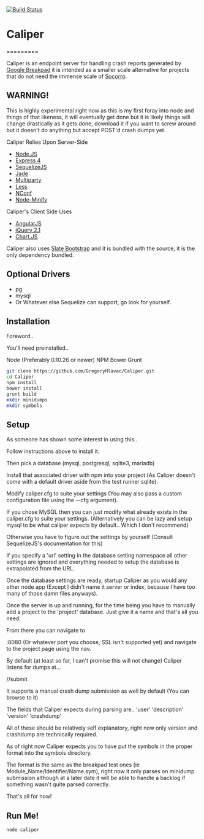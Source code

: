 ﻿[![Build Status](https://drone.io/github.com/GregoryHlavac/Caliper/status.png)](https://drone.io/github.com/GregoryHlavac/Caliper/latest)

# Caliper
=========

Caliper is an endpoint server for handling crash reports generated by [Google Breakpad] it is intended as a smaller scale alternative for projects that do not need the immense scale of [Socorro].

WARNING!
----
This is highly experimental right now as this is my first foray into node and things of that likeness, it will eventually get done but it is likely things will change drastically as it gets done, download it if you want to screw around but it doesn't do anything but accept POST'd crash dumps yet.


Caliper Relies Upon Server-Side
* [Node.JS]
* [Express 4]
* [SequelizeJS]
* [Jade]
* [Multiparty]
* [Less]
* [NConf]
* [Node-Minify]

Caliper's Client Side Uses
* [AngularJS]
* [jQuery 2.1]
* [Chart.JS]


Caliper also uses [Slate Bootstrap] and it is bundled with the source, it is the only dependency bundled.


Optional Drivers
-------------
* pg
* mysql
* Or Whatever else Sequelize can support, go look for yourself.


Installation
--------------

Foreword..

You'll need preinstalled..

Node (Preferably 0.10.26 or newer)
NPM
Bower
Grunt

```sh
git clone https://github.com/GregoryHlavac/Caliper.git
cd Caliper
npm install
bower install
grunt build
mkdir minidumps
mkdir symbols
```

Setup
--------------
As someone has shown some interest in using this..

Follow instructions above to install it.

Then pick a database (mysql, postgresql, sqlite3, mariadb)

Install that associated driver with npm into your project (As Caliper doesn't come with a default driver aside from the test runner sqlite).

Modify caliper.cfg to suite your settings (You may also pass a custom configuration file using the --cfg argument).

If you chose MySQL then you can just modify what already exists in the caliper.cfg to suite your settings. (Alternatively you can be lazy and setup mysql to be what caliper expects by default.. Which I don't recommend)

Otherwise you have to figure out the settings by yourself (Consult SequelizeJS's documentation for this)

If you specify a 'url' setting in the database setting namespace all other settings are ignored and everything needed to setup the database is extrapolated from the URL.

Once the database settings are ready, startup Caliper as you would any other node app (Except I didn't name it server or index, because I have too many of those damn files anyways).


Once the server is up and running, for the time being you have to manually add a project to the 'project' database. Just give it a name and that's all you need.

From there you can navigate to


<IP>:8080 (Or whatever port you choose, SSL isn't supported yet) and navigate to the project page using the nav.

By default (at least so far, I can't promise this will not change) Caliper listens for dumps at...

<base site>/<project_name>/submit

It supports a manual crash dump submission as well by default (You can browse to it)

The fields that Caliper expects during parsing are..
'user'
'description'
'version'
'crashdump'

All of these should be relatively self explanatory, right now only version and crashdump are technically required.

As of right now Caliper expects you to have put the symbols in the proper format into the symbols directory.

The format is the same as the breakpad test ones (ie Module_Name/Identifier/Name.sym), right now it only parses on minidump submission although at a later date it will be able to handle a backlog if something wasn't quite parsed correctly.


That's all for now!

Run Me!
-------------
```sh
node caliper
```

[Google Breakpad]: https://code.google.com/p/google-breakpad/
[Socorro]:https://github.com/mozilla/socorro
[SequelizeJS]:http://sequelizejs.com/
[Express 4]:http://expressjs.com
[Node.JS]:http://nodejs.org
[Twitter Bootstrap]:http://twitter.github.com/bootstrap/
[Jade]:http://jade-lang.com/
[Multiparty]:https://github.com/andrewrk/node-multiparty
[Less]:http://lesscss.org/
[NConf]:https://github.com/flatiron/nconf
[Node-Minify]: https://github.com/srod/node-minify
[AngularJS]: http://angularjs.org/
[jQuery 2.1]: http://jquery.com/
[Chart.JS]: http://www.chartjs.org/
[Slate Bootstrap]: http://bootswatch.com/slate/

